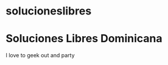 # solucioneslibres
Soluciones Libres Dominicana
==============================

I love to geek out and party
